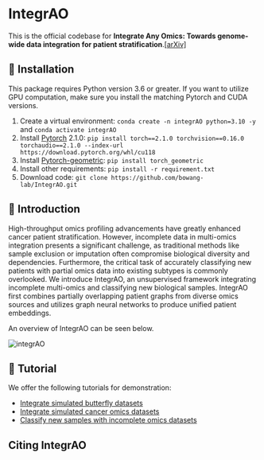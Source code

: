 # IntegrAO
This is the official codebase for **Integrate Any Omics: Towards genome-wide data integration for patient stratification**.[[arXiv]](https://arxiv.org/abs/2401.07937)


## 🔨 Installation
This package requires Python version 3.6 or greater. If you want to utilize GPU computation, make sure you install the matching Pytorch and CUDA versions. 
1. Create a virtual environment:  `conda create -n integrAO python=3.10 -y` and `conda activate integrAO`
2. Install [Pytorch](https://pytorch.org/get-started/previous-versions/#linux-and-windows-4) 2.1.0: `pip install torch==2.1.0 torchvision==0.16.0 torchaudio==2.1.0 --index-url https://download.pytorch.org/whl/cu118`
3. Install [Pytorch-geometric](https://pytorch-geometric.readthedocs.io/en/latest/install/installation.html): `pip install torch_geometric`
4. Install other requirements: `pip install -r requirement.txt`
5. Download code: `git clone https://github.com/bowang-lab/IntegrAO.git`


## 🧬 Introduction
High-throughput omics profiling advancements have greatly enhanced cancer patient stratification. However, incomplete data in multi-omics integration presents a significant challenge, as traditional methods like sample exclusion or imputation often compromise biological diversity and dependencies. Furthermore, the critical task of accurately classifying new patients with partial omics data into existing subtypes is commonly overlooked. We introduce IntegrAO, an unsupervised framework integrating incomplete multi-omics and classifying new biological samples. IntegrAO first combines partially overlapping patient graphs from diverse omics sources and utilizes graph neural networks to produce unified patient embeddings.

An overview of IntegrAO can be seen below.

![integrAO](https://github.com/bowang-lab/IntegrAO/blob/main/figures/integrAO_overview.png)

## 📖 Tutorial

We offer the following tutorials for demonstration:

* [Integrate simulated butterfly datasets](https://github.com/bowang-lab/IntegrAO/blob/main/tutorials/simulated_butterfly.ipynb)
* [Integrate simulated cancer omics datasets](https://github.com/bowang-lab/IntegrAO/blob/main/tutorials/simulated_cancer_omics.ipynb)
* [Classify new samples with incomplete omics datasets](https://github.com/bowang-lab/IntegrAO/blob/main/tutorials/cancer_omics_classification.ipynb)

## Citing IntegrAO
```bash

```

